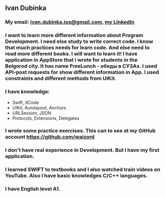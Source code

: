 ## **Ivan Dubinka**

### My email: ivan.dubinka.ios@gmail.com, [my LinkedIn](https://www.linkedin.com/in/ivan-di/)

### I want to learn more different information about Program Development. I need else study to write correct code. I know that much practices needs for learn code. And else need to read more different books. I will want to learn it! I have application in AppStore that i wrote for students in the Belgorod city.  It has name FreeLunch - обеды в СУЗАх. I used API-post requests for show different information in App. I used constraints and different methods from UIKit.

### I have knowledge: 
* Swift, XCode
* UIKit, Autolayout, Anchors
* URLSession, JSON
* Protocols, Extensions, Delegates

### I wrote some practice exercises. This can to see at my GitHub account https://github.com/waizord

### I don't have real experience in Development. But I have my first application.

### I learned SWIFT to textbooks and I also watched train videos on YouTube. Also I have basic knowledges C/C++ languages.

### I have English level A1.
